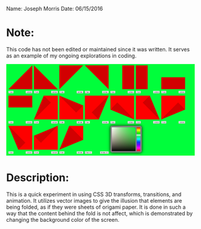 Name: Joseph Morris
Date: 06/15/2016

# Note:
This code has not been edited or maintained since it was written. It serves as an example of my ongoing explorations in coding.

![Screenshot](Screenshot.jpg "Screenshot of the program")

# Description:
This is a quick experiment in using CSS 3D transforms, transitions, and animation. It utilizes vector images to give the illusion that elements are being folded, as if they were sheets of origami paper. It is done in such a way that the content behind the fold is not affect, which is demonstrated by changing the background color of the screen.
